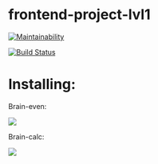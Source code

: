 # frontend-project-lvl1

[![Maintainability](https://api.codeclimate.com/v1/badges/09e9bcb6114e8e3cf851/maintainability)](https://codeclimate.com/github/DOMININ/frontend-project-lvl1/maintainability)

[![Build Status](https://travis-ci.org/DOMININ/frontend-project-lvl1.svg?branch=master)](https://travis-ci.org/DOMININ/frontend-project-lvl1)

# Installing:

Brain-even:

<a href="https://asciinema.org/a/kQ4VJzgKvUT9KcMvgzjLD98MG" target="_blank"><img src="https://asciinema.org/a/kQ4VJzgKvUT9KcMvgzjLD98MG.svg" /></a>

Brain-calc:

<a href="https://asciinema.org/a/chUNuajHmwrMFsaT4HVnGzijX" target="_blank"><img src="https://asciinema.org/a/chUNuajHmwrMFsaT4HVnGzijX.svg" /></a>
